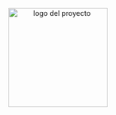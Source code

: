 <p align="center">
  <img width="200" height="200" src="https://github.com/Irishongki/GitHub_MarkDown_Practica01/assets/48756218/58dec1af-3d86-4464-b796-f75c48576c14" alt="logo del proyecto">
</p>
<div align="center"><span style="color: #3498db; font-family: 'Arial', sans-serif; font-size: 36px; font-weight: bold;> Swing_P02_compendio </span></div>

